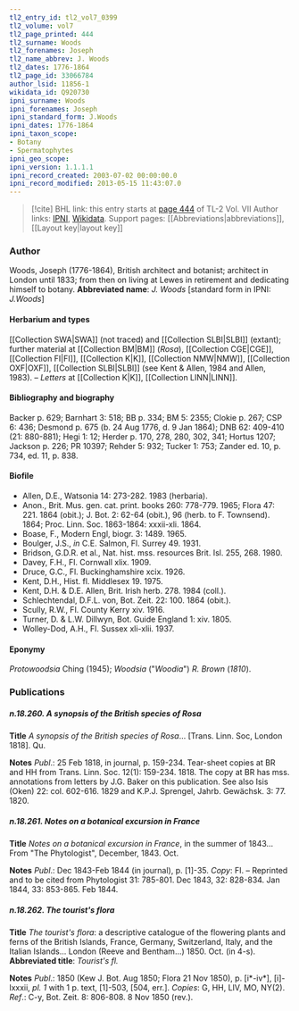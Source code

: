 ```yaml
---
tl2_entry_id: tl2_vol7_0399
tl2_volume: vol7
tl2_page_printed: 444
tl2_surname: Woods
tl2_forenames: Joseph
tl2_name_abbrev: J. Woods
tl2_dates: 1776-1864
tl2_page_id: 33066784
author_lsid: 11856-1
wikidata_id: Q920730
ipni_surname: Woods
ipni_forenames: Joseph
ipni_standard_form: J.Woods
ipni_dates: 1776-1864
ipni_taxon_scope: 
- Botany
- Spermatophytes
ipni_geo_scope: 
ipni_version: 1.1.1.1
ipni_record_created: 2003-07-02 00:00:00.0
ipni_record_modified: 2013-05-15 11:43:07.0
---
```


> [!cite] BHL link: this entry starts at [page 444](https://www.biodiversitylibrary.org/page/33066784) of TL-2 Vol. VII
> Author links: [IPNI](https://www.ipni.org/a/11856-1), [Wikidata](https://www.wikidata.org/wiki/Q920730). Support pages: [[Abbreviations|abbreviations]], [[Layout key|layout key]]

### Author

Woods, Joseph (1776-1864), British architect and botanist; architect in London until 1833; from then on living at Lewes in retirement and dedicating himself to botany. 
**Abbreviated name**: *J. Woods* \[standard form in IPNI: *J.Woods*\]

#### Herbarium and types

[[Collection SWA|SWA]] (not traced) and [[Collection SLBI|SLBI]] (extant); further material at [[Collection BM|BM]] (*Rosa*), [[Collection CGE|CGE]], [[Collection FI|FI]], [[Collection K|K]], [[Collection NMW|NMW]], [[Collection OXF|OXF]], [[Collection SLBI|SLBI]] (see Kent & Allen, 1984 and Allen, 1983). – *Letters* at [[Collection K|K]], [[Collection LINN|LINN]].

#### Bibliography and biography

Backer p. 629; Barnhart 3: 518; BB p. 334; BM 5: 2355; Clokie p. 267; CSP 6: 436; Desmond p. 675 (b. 24 Aug 1776, d. 9 Jan 1864); DNB 62: 409-410 (21: 880-881); Hegi 1: 12; Herder p. 170, 278, 280, 302, 341; Hortus 1207; Jackson p. 226; PR 10397; Rehder 5: 932; Tucker 1: 753; Zander ed. 10, p. 734, ed. 11, p. 838.

#### Biofile

- Allen, D.E., Watsonia 14: 273-282. 1983 (herbaria).
- Anon., Brit. Mus. gen. cat. print. books 260: 778-779. 1965; Flora 47: 221. 1864 (obit.); J. Bot. 2: 62-64 (obit.), 96 (herb. to F. Townsend). 1864; Proc. Linn. Soc. 1863-1864: xxxii-xli. 1864.
- Boase, F., Modern Engl, biogr. 3: 1489. 1965.
- Boulger, J.S., *in* C.E. Salmon, Fl. Surrey 49. 1931.
- Bridson, G.D.R. et al., Nat. hist. mss. resources Brit. Isl. 255, 268. 1980.
- Davey, F.H., Fl. Cornwall xlix. 1909.
- Druce, G.C., Fl. Buckinghamshire xcix. 1926.
- Kent, D.H., Hist. fl. Middlesex 19. 1975.
- Kent, D.H. & D.E. Allen, Brit. Irish herb. 278. 1984 (coll.).
- Schlechtendal, D.F.L. von, Bot. Zeit. 22: 100. 1864 (obit.).
- Scully, R.W., Fl. County Kerry xiv. 1916.
- Turner, D. & L.W. Dillwyn, Bot. Guide England 1: xiv. 1805.
- Wolley-Dod, A.H., Fl. Sussex xli-xlii. 1937.

#### Eponymy

*Protowoodsia* Ching (1945); *Woodsia* ("*Woodia*") *R. Brown* (*1810*).

### Publications

##### n.18.260. A synopsis of the British species of Rosa

**Title**
*A synopsis of the British species of Rosa*... \[Trans. Linn. Soc, London 1818\]. Qu.

**Notes**
*Publ*.: 25 Feb 1818, in journal, p. 159-234. Tear-sheet copies at BR and HH from Trans. Linn. Soc. 12(1): 159-234. 1818. The copy at BR has mss. annotations from letters by J.G. Baker on this publication. See also Isis (Oken) 22: col. 602-616. 1829 and K.P.J. Sprengel, Jahrb. Gewächsk. 3: 77. 1820.

##### n.18.261. Notes on a botanical excursion in France

**Title**
*Notes on a botanical excursion in France*, in the summer of 1843... From "The Phytologist", December, 1843. Oct.

**Notes**
*Publ*.: Dec 1843-Feb 1844 (in journal), p. \[1\]-35. *Copy*: FI. – Reprinted and to be cited from Phytologist 31: 785-801. Dec 1843, 32: 828-834. Jan 1844, 33: 853-865. Feb 1844.

##### n.18.262. The tourist's flora

**Title**
*The tourist's flora*: a descriptive catalogue of the flowering plants and ferns of the British Islands, France, Germany, Switzerland, Italy, and the Italian Islands... London (Reeve and Bentham...) 1850. Oct. (in 4-s).
**Abbreviated title**: *Tourist's fl.*

**Notes**
*Publ*.: 1850 (Kew J. Bot. Aug 1850; Flora 21 Nov 1850), p. \[i\*-iv\*\], \[i\]-lxxxii, *pl. 1* with 1 p. text, \[1\]-503, \[504, err.\]. *Copies*: G, HH, LIV, MO, NY(2).
*Ref*.: C-y, Bot. Zeit. 8: 806-808. 8 Nov 1850 (rev.).

